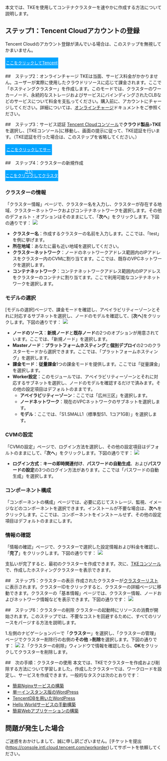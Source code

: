 本文では、TKEを使用してコンテナクラスターを速やかに作成する方法について説明します。


## ステップ1：Tencent Cloudアカウントの登録
Tencent Cloudのアカウント登録が済んでいる場合は、このステップを無視してかまいません。
<div style="background-color:#00A4FF; width: 170px; height: 35px; line-height:35px; text-align:center;"><a href="https://intl.cloud.tencent.com/zh/document/product/378/17985" target="_blank"  style="color: white; font-size:13px;">ここをクリックしてTencent Cloudのアカウントを登録します</a></div>

##　ステップ2：オンラインチャージ
TKEは当面、サービス料金がかかりません。ユーザーが実際に使用したクラウドリソースに応じて課金されます。ここで「ホスティングクラスター」を作成します。このモードでは、クラスターのワーカーノード、永続的なストレージおよびサービスにバインディングされたCLBなどのサービスについて料金を支払ってください。購入前に、アカウントにチャージしてください。詳細については、[オンラインチャージ](https://intl.cloud.tencent.com/document/product/555/7425)ドキュメントをご参照ください。



##　ステップ3：サービス認証
[Tencent Cloudコンソール](https://console.cloud.tencent.com/)で**クラウド製品**>**TKE**を選択し、[TKEコンソール]に移動し、画面の提示に従って、TKE認証を行います。（TKE認証を行った場合は、このステップを省略してください。）

<div style="background-color:#00A4FF; width: 150px; height: 35px; line-height:35px; text-align:center;"><a href="https://console.cloud.tencent.com/tke2/cluster?rid=1" target="_blank"  style="color: white; font-size:13px;">ここをクリックしてサービス認証を実行してください</a></div>


##　ステップ4：クラスターの新規作成
<div style="background-color:#00A4FF; width: 170px; height: 35px; line-height:35px; text-align:center;"><a href="https://console.cloud.tencent.com/tke2/cluster/create?rid=1" target="_blank"  style="color: white; font-size:13px;">ここをクリックしてクラスター作成ページに進みます</a></div>

### クラスターの情報
「クラスター情報」ページで、クラスター名を入力し、クラスターが存在する地域、クラスターネットワークおよびコンテナネットワークを選択します。その他のデフォルト・オプションはそのままにして、「**次へ**」をクリックします。下図の通りです：
![](https://qcloudimg.tencent-cloud.cn/raw/48966b45ba60fe9116bb58edec3c58dd.png)

 - **クラスター名**：作成するクラスターの名前を入力します。ここでは、「test」を例に挙げます。
 - **所在地域**：あなたに最も近い地域を選択してください。
 - **クラスターネットワーク**：ノードのネットワークアドレス範囲内のIPアドレスをクラスター内のCVMに割り当てます。ここでは、既存のVPCネットワークを選択します。
 - **コンテナネットワーク**：コンテナネットワークアドレス範囲内のIPアドレスをクラスターのコンテナに割り当てます。ここで利用可能なコンテナネットワークを選択します。


### モデルの選択
[モデルの選択]ページで、課金モードを確認し、アベイラビリティーゾーンとそれに対応するサブネットを選択し、ノードのモデルを確認して、[**次へ**]をクリックします。下図の通りです：
![](https://qcloudimg.tencent-cloud.cn/raw/ef0eddd2e2a0ea044774c4ee65d0a2ef.png)

- **ノードのソース**：**新規ノード**と**既存ノード**の2つのオプションが用意されています。ここでは、「新規ノード」を選択します。
- **Masterノード**：**プラットフォームホスティング**と**個別デプロイ**の2つのクラスターモードから選択できます。ここでは、「プラットフォームホスティング」を選択します。
- **課金モード**：**従量課金**1つの課金モードを提供します。ここでは「従量課金」を選択します。
- **Worker設定**：このモジュールでは、アベイラビリティーゾーンとそれに対応するサブネットを選択し、ノードのモデルを確認するだけで済みます。その他の設定項目はデフォルトのままです。
  - **アベイラビリティーゾーン**：ここでは「広州三区」を選択します。
  - **ノードネットワーク**：現在のVPCネットワークのサブネットを選択します。
  - **モデル**：ここでは、「S1.SMALL1（標準型S1、1コア1GB）」を選択します。

### CVMの設定
「CVMの設定」ページで、ログイン方法を選択し、その他の設定項目はデフォルトのままにして、「**次へ**」をクリックします。下図の通りです：
![](https://qcloudimg.tencent-cloud.cn/raw/83501db19590eccb230c482ae37bd3a9.png)

- **ログイン方式**：**キーの即時関連付け**、**パスワードの自動生成**、および**パスワードの設定**の3つのログイン方法があります。ここでは「パスワードの自動生成」を選択します。

### コンポーネント構成
「コンポーネントの構成」ページでは、必要に応じてストレージ、監視、イメージなどのコンポーネントを選択できます。インストールが不要な場合は、**次へ**をクリックします。ここでは、コンポーネントをインストールせず、その他の設定項目はデフォルトのままにします。

### 情報の確認
「情報の確認」ページで、クラスターで選択した設定情報および料金を確認し、「**完了**」をクリックします。下図の通りです：
![](https://qcloudimg.tencent-cloud.cn/raw/bebdbb0524ba191175daa935b9d7d986.png)


支払いが完了すると、最初のクラスターを作成できます。次に、[TKEコンソール](https://console.cloud.tencent.com/tke2/cluster?rid=1)で、作成したホスティングクラスターを表示できます。

##　ステップ5：クラスタ－の表示
作成されたクラスターが[クラスターリスト](https://console.cloud.tencent.com/tke2/cluster?rid=1)に表示されます。クラスターIDをクリックすると、クラスターの詳細ページに移動できます。クラスターの「基本情報」ページでは、クラスター情報、ノードおよびネットワーク情報などを表示できます。下図の通りです：
![](https://qcloudimg.tencent-cloud.cn/raw/0f36c74372186d3efdf1ba2f1751f228.png)




##　ステップ6：クラスターの削除
クラスターの起動時にリソースの消費が開始されます。このステップでは、不要なコストを回避するために、すべてのリソースをパージする方法を説明します。

1.左側のナビゲーションバーで「**クラスター**」を選択し、「クラスターの管理」ページでクラスター削除行の右側の**その他** >**削除**を選択します。下図の通りです：
![](https://qcloudimg.tencent-cloud.cn/raw/9431c8e5c0038ec85e1e04edbc217b0c.png)
2.「クラスターの削除」ウィンドウで情報を確認したら、**OK**をクリックしてクラスターを削除します。





##　次の手順：クラスターの使用
本文では、TKEでクラスターを作成および削除する方法について学習しました。作成したクラスターでは、ワークロードを設定し、サービスを作成できます。一般的なタスクは次のとおりです：
- [簡易Nginxサービスの構築](https://intl.cloud.tencent.com/document/product/457/7851)
- [単一インスタンス版のWordPress](https://intl.cloud.tencent.com/document/product/457/7205)
- [TencentDBを用いたWordPress](https://intl.cloud.tencent.com/document/product/457/7447)
- [Hello Worldサービスの手動構築](https://intl.cloud.tencent.com/document/product/457/7204)
- [簡易Webアプリケーションの構築](https://intl.cloud.tencent.com/zh/document/product/457/6996)


## 問題が発生した場合
ご迷惑をおかけしまして、誠に申し訳ございません。[チケットを提出(https://console.intl.cloud.tencent.com/workorder)してサポートを依頼してください。
